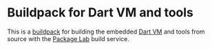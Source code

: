 # Buildpack for Dart VM and tools

This is a [buildpack][buildpack] for building the embedded [Dart
VM][dart] and tools from source with the [Package Lab][packagelab]
build service.

[buildpack]: https://packagelab.com/docs/buildpacks
[packagelab]: https://packagelab.com/
[dart]: https://www.dartlang.org/
